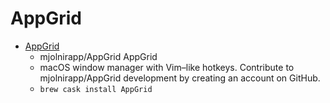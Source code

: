# AppGrid
- [AppGrid](https://github.com/mjolnirapp/AppGrid/)
  -  mjolnirapp/AppGrid AppGrid
  - macOS window manager with Vim–like hotkeys. Contribute to mjolnirapp/AppGrid development by creating an account on GitHub.
  - `brew cask install AppGrid`
